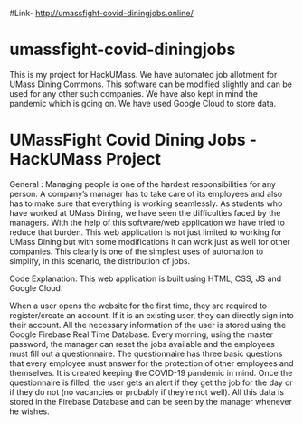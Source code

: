 #Link- http://umassfight-covid-diningjobs.online/

# umassfight-covid-diningjobs
This is my project for HackUMass. We have automated job allotment for UMass Dining Commons. This software can be modified slightly and can be used for any other such companies. We have also kept in mind the pandemic which is going on. We have used Google Cloud to store data.

# UMassFight Covid Dining Jobs - HackUMass Project 

General :
Managing people is one of the hardest responsibilities for any person. A company’s manager has to take care of its employees and also has to make sure that everything is working seamlessly. 
As students who have worked at UMass Dining, we have seen the difficulties faced by the managers. With the help of this software/web application we have tried to reduce that burden. This web application is not just limited to working for UMass Dining but with some modifications it can work just as well for other companies. This clearly is one of the simplest uses of automation to simplify, in this scenario, the distribution of jobs. 

Code Explanation:
This web application is built using HTML, CSS, JS and Google Cloud. 

When a user opens the website for the first time, they are required to register/create an account. If it is an existing user, they can directly sign into their account. All the necessary information of the user is stored using the Google Firebase Real Time Database. 
Every morning, using the master password, the manager can reset the jobs available and the employees must fill out a questionnaire. 
The questionnaire has three basic questions that every employee must answer for the protection of other employees and themselves. It is created keeping the COVID-19 pandemic in mind. 
Once the questionnaire is filled, the user gets an alert if they get the job for the day or if they do not (no vacancies or probably if they’re not well). 
All this data is stored in the Firebase Database and can be seen by the manager whenever he wishes.

